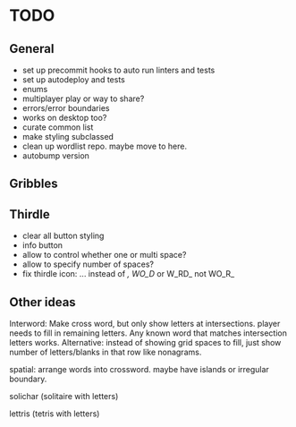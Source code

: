 # TODO

## General

- set up precommit hooks to auto run linters and tests
- set up autodeploy and tests
- enums
- multiplayer play or way to share?
- errors/error boundaries
- works on desktop too?
- curate common list
- make styling subclassed
- clean up wordlist repo. maybe move to here.
- autobump version

## Gribbles

## Thirdle

- clear all button styling
- info button
- allow to control whether one or multi space?
- allow to specify number of spaces?
- fix thirdle icon: ... instead of _, WO_D_ or W_RD_ not WO_R_

## Other ideas

Interword: Make cross word, but only show letters at intersections. player needs to fill in remaining letters. Any known word that matches intersection letters works. Alternative: instead of showing grid spaces to fill, just show number of letters/blanks in that row like nonagrams.

spatial: arrange words into crossword. maybe have islands or irregular boundary.

solichar (solitaire with letters)

lettris (tetris with letters)